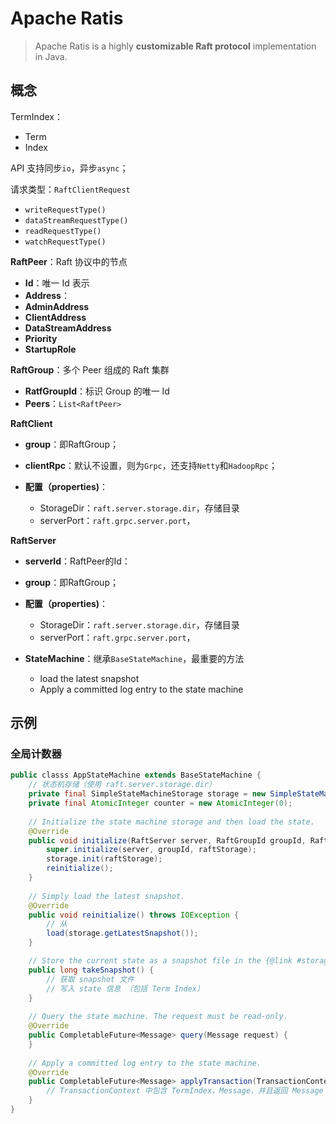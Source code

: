 # Apache Ratis

> Apache Ratis is a highly **customizable Raft protocol** implementation in Java. 





## 概念

TermIndex：

- Term
- Index

  
API 支持同步`io`，异步`async`；

请求类型：`RaftClientRequest`

- `writeRequestType()`
- `dataStreamRequestType()`
- `readRequestType()`
- `watchRequestType()`


**RaftPeer**：Raft 协议中的节点

- **Id**：唯一 Id 表示
- **Address**：
- **AdminAddress**
- **ClientAddress**
- **DataStreamAddress**
- **Priority**
- **StartupRole**

**RaftGroup**：多个 Peer 组成的 Raft 集群

- **RatfGroupId**：标识 Group 的唯一 Id
- **Peers**：`List<RaftPeer>`



**RaftClient**

- **group**：即RaftGroup；

- **clientRpc**：默认不设置，则为`Grpc`，还支持`Netty`和`HadoopRpc`；

- **配置（properties)**：

  - StorageDir：`raft.server.storage.dir`，存储目录
  - serverPort：`raft.grpc.server.port`，

  

**RaftServer**

- **serverId**：RaftPeer的Id：
- **group**：即RaftGroup；
- **配置（properties)**：
  - StorageDir：`raft.server.storage.dir`，存储目录
  - serverPort：`raft.grpc.server.port`，

- **StateMachine**：继承`BaseStateMachine`，最重要的方法
  - load the latest snapshot
  - Apply a committed log entry to the state machine




## 示例

### 全局计数器

```java
public classs AppStateMachine extends BaseStateMachine {
    // 状态机存储（使用 raft.server.storage.dir）
    private final SimpleStateMachineStorage storage = new SimpleStateMachineStorage();
    private final AtomicInteger counter = new AtomicInteger(0);
    
    // Initialize the state machine storage and then load the state.
    @Override
	public void initialize(RaftServer server, RaftGroupId groupId, RaftStorage raftStorage) throws IOException {
        super.initialize(server, groupId, raftStorage);
        storage.init(raftStorage);
        reinitialize();
    }
    
    // Simply load the latest snapshot.
    @Override
    public void reinitialize() throws IOException {
        // 从
        load(storage.getLatestSnapshot());
    }

    // Store the current state as a snapshot file in the {@link #storage}.
    public long takeSnapshot() {
        // 获取 snapshot 文件
        // 写入 state 信息 （包括 Term Index）
    }
    
    // Query the state machine. The request must be read-only.
    @Override
    public CompletableFuture<Message> query(Message request) {
    }
    
    // Apply a committed log entry to the state machine. 
    @Override
    public CompletableFuture<Message> applyTransaction(TransactionContext trx) {
        // TransactionContext 中包含 TermIndex，Message，并且返回 Message 给 Client
    }
}
```